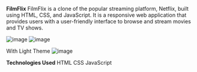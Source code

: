 **FilmFlix**
FilmFlix is a clone of the popular streaming platform, Netflix, built using HTML, CSS, and JavaScript. It is a responsive web application that provides users with a user-friendly interface to browse and stream movies and TV shows.

![image](https://user-images.githubusercontent.com/84120770/233860551-ccc42433-a3c6-449f-8b41-cc6426e6ce31.png)
![image](https://user-images.githubusercontent.com/84120770/233860559-a314375a-f632-48ec-8675-4a29a1418aae.png)

With Light Theme
![image](https://user-images.githubusercontent.com/84120770/233860593-02e2a6b1-5ef4-4511-9ddf-2cf4e1dde856.png)


**Technologies Used**
HTML
CSS
JavaScript
